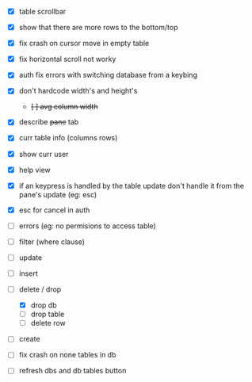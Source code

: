 -   [x] table scrollbar
-   [x] show that there are more rows to the bottom/top
-   [x] fix crash on cursor move in empty table
-   [x] fix horizontal scroll not worky
-   [x] auth fix errors with switching database from a keybing
-   [x] don't hardcode width's and height's
    -   ~~[ ] avg column width~~
-   [x] describe ~~pane~~ tab
-   [x] curr table info (columns rows)
-   [x] show curr user
-   [x] help view
-   [x] if an keypress is handled by the table update don't handle it from the pane's update (eg: esc)
-   [x] esc for cancel in auth

-   [ ] errors (eg: no permisions to access table)

-   [ ] filter (where clause)
-   [ ] update
-   [ ] insert
-   [ ] delete / drop
    -   [x] drop db
    -   [ ] drop table
    -   [ ] delete row
-   [ ] create

-   [ ] fix crash on none tables in db
-   [ ] refresh dbs and db tables button
